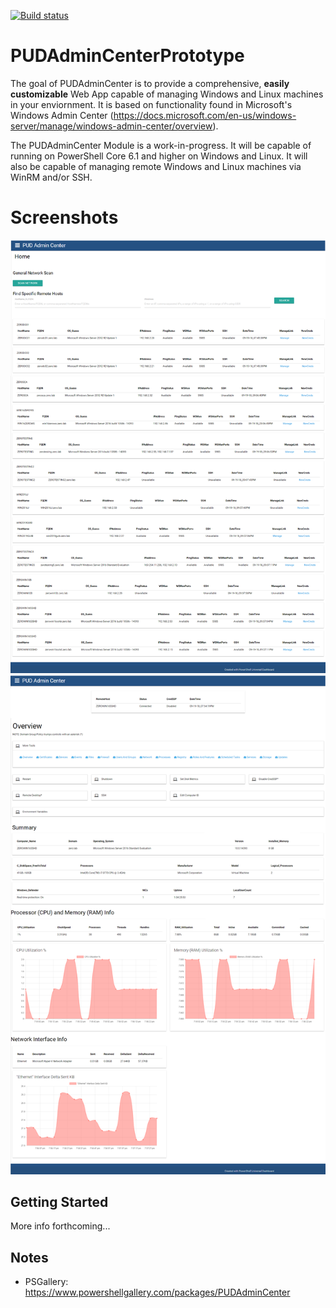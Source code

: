 [![Build status](https://ci.appveyor.com/api/projects/status/github/pldmgg/=master&svg=true)](https://ci.appveyor.com/project/pldmgg/PUDAdminCenter/branch/master)


# PUDAdminCenterPrototype

The goal of PUDAdminCenter is to provide a comprehensive, **easily customizable** Web App capable of managing Windows and Linux machines in your enviornment. It is based on functionality found in Microsoft's Windows Admin Center (https://docs.microsoft.com/en-us/windows-server/manage/windows-admin-center/overview).

The PUDAdminCenter Module is a work-in-progress. It will be capable of running on PowerShell Core 6.1 and higher on Windows and Linux. It will also be capable of managing remote Windows and Linux machines via WinRM and/or SSH.

# Screenshots

![Home](/Media/Home.png)
![Overview](/Media/Overview.png)

## Getting Started

More info forthcoming...

## Notes

* PSGallery: https://www.powershellgallery.com/packages/PUDAdminCenter
